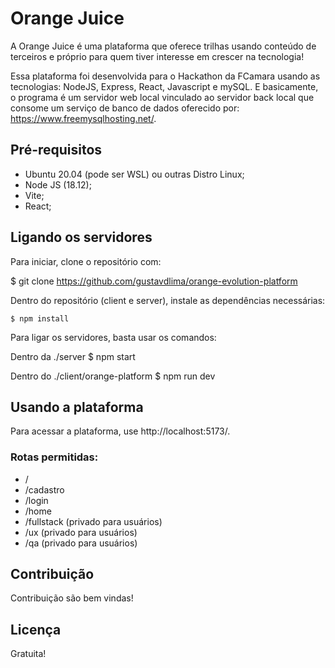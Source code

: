 # Orange Juice

A Orange Juice é uma plataforma que oferece trilhas usando conteúdo de terceiros e próprio para quem tiver interesse em crescer na tecnologia!

Essa plataforma foi desenvolvida para o Hackathon da FCamara usando as tecnologias: NodeJS, Express, React, Javascript e mySQL. E basicamente, o programa é um servidor web local vinculado ao servidor back local que consome um serviço de banco de dados oferecido por: https://www.freemysqlhosting.net/.

## Pré-requisitos
- Ubuntu 20.04 (pode ser WSL) ou outras Distro Linux;
- Node JS (18.12);
- Vite;
- React;

## Ligando os servidores

Para iniciar, clone o repositório com:

$ git clone https://github.com/gustavdlima/orange-evolution-platform

Dentro do repositório (client e server), instale as dependências necessárias:

    $ npm install

Para ligar os servidores, basta usar os comandos:

Dentro da ./server
    $ npm start

Dentro do ./client/orange-platform
    $ npm run dev

## Usando a plataforma

Para acessar a plataforma, use http://localhost:5173/.

### Rotas permitidas:
- /
- /cadastro
- /login
- /home
- /fullstack  (privado para usuários)
- /ux (privado para usuários)
- /qa (privado para usuários)

## Contribuição
Contribuição são bem vindas!

## Licença
Gratuita!
